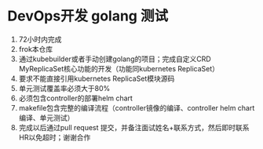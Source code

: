 # DevOps开发 golang 测试

1. 72小时内完成
2. frok本仓库
3. 通过kubebuilder或者手动创建golang的项目；完成自定义CRD MyReplicaSet核心功能的开发（功能同kubernetes ReplicaSet）
4. 要求不能直接引用kubernetes ReplicaSet模块源码
5. 单元测试覆盖率必须大于80%
6. 必须包含controller的部署helm chart
7. makefile包含完整的编译流程（controller镜像的编译、controller helm chart编译、单元测试）
8. 完成以后通过pull request 提交，并备注面试姓名+联系方式，然后即时联系HR以免超时；谢谢合作